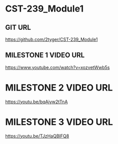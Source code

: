 # CST-239_Module1

## GIT URL

https://github.com/2tyger/CST-239_Module1

## MILESTONE 1 VIDEO URL

https://www.youtube.com/watch?v=xozvetWwb5s

# MILESTONE 2 VIDEO URL

https://youtu.be/bqAjyw2tTnA

# MILESTONE 3 VIDEO URL

https://youtu.be/TJzHaQBlFQ8